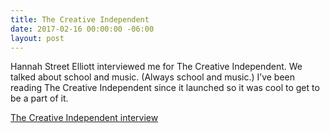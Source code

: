 ```yaml
---
title: The Creative Independent
date: 2017-02-16 00:00:00 -06:00
layout: post
---
```


Hannah Street Elliott interviewed me for The Creative Independent. We talked about school and music. (Always school and music.) I’ve been reading The Creative Independent since it launched so it was cool to get to be a part of it.

[The Creative Independent interview](https://thecreativeindependent.com/people/spencer-tweedy-on-doing-your-own-thing/)

